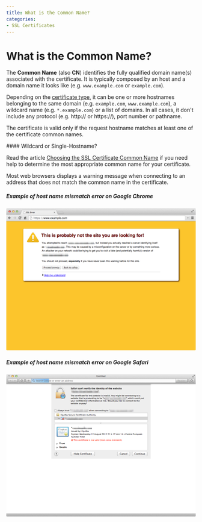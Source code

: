 ```yaml
---
title: What is the Common Name?
categories:
- SSL Certificates
---
```


# What is the Common Name?

The **Common Name** (also **CN**) identifies the fully qualified domain name(s) associated with the certificate. It is typically composed by an host and a domain name it looks like (e.g. `www.example.com` or `example.com`).

Depending on the [certificate type](/articles/ssl-certificates-types/), it can be one or more hostnames belonging to the same domain (e.g. `example.com`, `www.example.com`), a wildcard name (e.g. `*.example.com`) or a list of domains. In all cases, it don't include any protocol (e.g. http:// or https://), port number or pathname.

The certificate is valid only if the request hostname matches at least one of the certificate common names.

<note>
#### Wildcard or Single-Hostname?

Read the article [Choosing the SSL Certificate Common Name](/articles/ssl-certificate-hostname/) if you need help to determine the most appropriate common name for your certificate.
</note>

Most web browsers displays a warning message when connecting to an address that does not match the common name in the certificate.

##### Example of host name mismatch error on Google Chrome

![Example of host name mismatch error on Google Chrome](/files/dnsimple-certificate-mismatch-chrome.png)

##### Example of host name mismatch error on Google Safari

![Example of host name mismatch error on Google Safari](/files/dnsimple-certificate-mismatch-safari.png)
